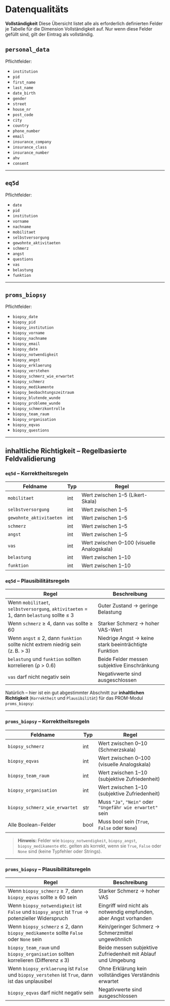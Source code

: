 # Datenqualitäts

**Vollständigkeit**
Diese Übersicht listet alle als erforderlich definierten Felder je Tabelle für die Dimension Vollständigkeit auf. Nur wenn diese Felder gefüllt sind, gilt der Eintrag als vollständig.

## `personal_data`

Pflichtfelder:

* `institution`
* `pid`
* `first_name`
* `last_name`
* `date_birth`
* `gender`
* `street`
* `house_nr`
* `post_code`
* `city`
* `country`
* `phone_number`
* `email`
* `insurance_company`
* `insurance_class`
* `insurance_number`
* `ahv`
* `consent`

---

## `eq5d`

Pflichtfelder:

* `date`
* `pid`
* `institution`
* `vorname`
* `nachname`
* `mobilitaet`
* `selbstversorgung`
* `gewohnte_aktivitaeten`
* `schmerz`
* `angst`
* `questions`
* `vas`
* `belastung`
* `funktion`

---

## `proms_biopsy`

Pflichtfelder:

* `biopsy_date`
* `biopsy_pid`
* `biopsy_institution`
* `biopsy_vorname`
* `biopsy_nachname`
* `biopsy_email`
* `biopsy_date`
* `biopsy_notwendigkeit`
* `biopsy_angst`
* `biopsy_erklaerung`
* `biopsy_verstehen`
* `biopsy_schmerz_wie_erwartet`
* `biopsy_schmerz`
* `biopsy_medikamente`
* `biopsy_beobachtungszeitraum`
* `biopsy_blutende_wunde`
* `biopsy_probleme_wunde`
* `biopsy_schmerzkontrolle`
* `biopsy_team_raum`
* `biopsy_organisation`
* `biopsy_eqvas`
* `biopsy_questions`

---

## inhaltliche Richtigkeit – Regelbasierte Feldvalidierung

### `eq5d` – Korrektheitsregeln

| Feldname                 | Typ     | Regel                                           |
|--------------------------|---------|--------------------------------------------------|
| `mobilitaet`             | int     | Wert zwischen 1–5 (Likert-Skala)                |
| `selbstversorgung`       | int     | Wert zwischen 1–5                               |
| `gewohnte_aktivitaeten`  | int     | Wert zwischen 1–5                               |
| `schmerz`                | int     | Wert zwischen 1–5                               |
| `angst`                  | int     | Wert zwischen 1–5                               |
| `vas`                    | int     | Wert zwischen 0–100 (visuelle Analogskala)     |
| `belastung`              | int     | Wert zwischen 1–10                              |
| `funktion`               | int     | Wert zwischen 1–10                              |


### `eq5d` – Plausibilitätsregeln

| Regel                                                                                    | Beschreibung                                                          |
|------------------------------------------------------------------------------------------|------------------------------------------------------------------------|
| Wenn `mobilitaet`, `selbstversorgung`, `aktivitaeten` = 1, dann `belastung` sollte ≤ 3   | Guter Zustand → geringe Belastung                                     |
| Wenn `schmerz` ≥ 4, dann `vas` sollte ≥ 60                                               | Starker Schmerz → hoher VAS-Wert                                      |
| Wenn `angst` ≤ 2, dann `funktion` sollte nicht extrem niedrig sein (z. B. > 3)           | Niedrige Angst → keine stark beeinträchtigte Funktion                 |
| `belastung` und `funktion` sollten korrelieren (ρ > 0.6)                                 | Beide Felder messen subjektive Einschränkung                          |
| `vas` darf nicht negativ sein                                                            | Negativwerte sind ausgeschlossen                                      |


Natürlich – hier ist ein gut abgestimmter Abschnitt zur **inhaltlichen Richtigkeit** (`Korrektheit` und `Plausibilität`) für das PROM-Modul `proms_biopsy`:

---

### `proms_biopsy` – Korrektheitsregeln

| Feldname                      | Typ  | Regel                                                     |
| ----------------------------- | ---- | --------------------------------------------------------- |
| `biopsy_schmerz`              | int  | Wert zwischen 0–10 (Schmerzskala)                         |
| `biopsy_eqvas`                | int  | Wert zwischen 0–100 (visuelle Analogskala)                |
| `biopsy_team_raum`            | int  | Wert zwischen 1–10 (subjektive Zufriedenheit)             |
| `biopsy_organisation`         | int  | Wert zwischen 1–10 (subjektive Zufriedenheit)             |
| `biopsy_schmerz_wie_erwartet` | str  | Muss `"Ja"`, `"Nein"` oder `"Ungefähr wie erwartet"` sein |
| Alle Boolean-Felder           | bool | Muss bool sein (`True`, `False` oder `None`)              |

> **Hinweis:** Felder wie `biopsy_notwendigkeit`, `biopsy_angst`, `biopsy_medikamente` etc. gelten als korrekt, wenn sie `True`, `False` oder `None` sind (keine Typfehler oder Strings).

---

### `proms_biopsy` – Plausibilitätsregeln

| Regel                                                                                            | Beschreibung                                                      |
| ------------------------------------------------------------------------------------------------ | ----------------------------------------------------------------- |
| Wenn `biopsy_schmerz` ≥ 7, dann `biopsy_eqvas` sollte ≥ 60 sein                                  | Starker Schmerz → hoher VAS                                       |
| Wenn `biopsy_notwendigkeit` ist `False` und `biopsy_angst` ist `True` → potenzieller Widerspruch | Eingriff wird nicht als notwendig empfunden, aber Angst vorhanden |
| Wenn `biopsy_schmerz` ≤ 2, dann `biopsy_medikamente` sollte `False` oder `None` sein             | Kein/geringer Schmerz → Schmerzmittel ungewöhnlich                |
| `biopsy_team_raum` und `biopsy_organisation` sollten korrelieren (Differenz ≤ 3)                 | Beide messen subjektive Zufriedenheit mit Ablauf und Umgebung     |
| Wenn `biopsy_erklaerung` ist `False` und `biopsy_verstehen` ist `True`, dann ist das unplausibel | Ohne Erklärung kein vollständiges Verständnis erwartet            |
| `biopsy_eqvas` darf nicht negativ sein                                                           | Negativwerte sind ausgeschlossen                                  |


